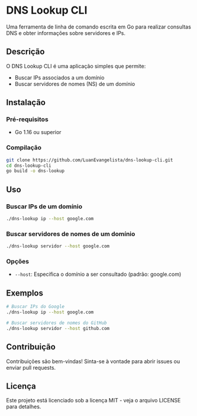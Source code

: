 # DNS Lookup CLI

Uma ferramenta de linha de comando escrita em Go para realizar consultas DNS e obter informações sobre servidores e IPs.

## Descrição

O DNS Lookup CLI é uma aplicação simples que permite:
- Buscar IPs associados a um domínio
- Buscar servidores de nomes (NS) de um domínio

## Instalação

### Pré-requisitos
- Go 1.16 ou superior

### Compilação
```bash
git clone https://github.com/LuanEvangelista/dns-lookup-cli.git
cd dns-lookup-cli
go build -o dns-lookup
```

## Uso

### Buscar IPs de um domínio
```bash
./dns-lookup ip --host google.com
```

### Buscar servidores de nomes de um domínio
```bash
./dns-lookup servidor --host google.com
```

### Opções
- `--host`: Especifica o domínio a ser consultado (padrão: google.com)

## Exemplos

```bash
# Buscar IPs do Google
./dns-lookup ip --host google.com

# Buscar servidores de nomes do GitHub
./dns-lookup servidor --host github.com
```

## Contribuição
Contribuições são bem-vindas! Sinta-se à vontade para abrir issues ou enviar pull requests.

## Licença
Este projeto está licenciado sob a licença MIT - veja o arquivo LICENSE para detalhes. 